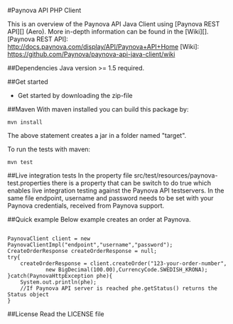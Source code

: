 #Paynova API PHP Client

This is an overview of the Paynova API Java Client using [Paynova REST API][] (Aero). More in-depth information can be found in the [Wiki][].
[Paynova REST API]: http://docs.paynova.com/display/API/Paynova+API+Home
[Wiki]: https://github.com/Paynova/paynova-api-java-client/wiki

##Dependencies
Java version >= 1.5 required.


##Get started
* Get started by downloading the zip-file

##Maven
With maven installed you can build this package by:
```
mvn install
```
The above statement creates a jar in a folder named "target".

To run the tests with maven:
```
mvn test
```

##Live integration tests
In the property file src/test/resources/paynova-test.properties there is a property that can be switch to do true which enables live integration testing against the Paynova API testservers. In the same file endpoint, username and password needs to be set with your Paynova credentials, received from Paynova support.

##Quick example
Below example creates an order at Paynova.
```

PaynovaClient client = new PaynovaClientImpl("endpoint","username","password");
CreateOrderResponse createOrderResponse = null;
try{
	createOrderResponse = client.createOrder("123-your-order-number", 
			new BigDecimal(100.00),CurrencyCode.SWEDISH_KRONA);
}catch(PaynovaHttpException phe){
	System.out.println(phe);
	//If Paynova API server is reached phe.getStatus() returns the Status object
}
```


##License
Read the LICENSE file
